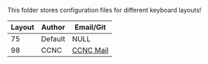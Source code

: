 
This folder stores configuration files for different keyboard layouts!

|Layout|Author|Email/Git|
|---|---|---|
|75|Default|NULL|
|98|CCNC|[CCNC Mail](839503478@qq.com)|

